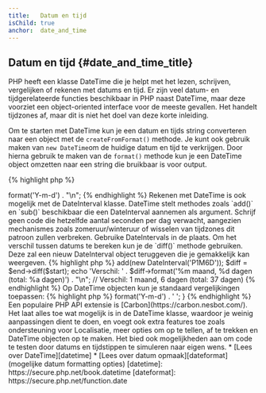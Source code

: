```yaml
---
title:   Datum en tijd
isChild: true
anchor:  date_and_time
---
```


## Datum en tijd {#date_and_time_title}

PHP heeft een klasse DateTime die je helpt met het lezen, schrijven, vergelijken of rekenen met datums en tijd.
Er zijn veel datum- en tijdgerelateerde functies beschikbaar in PHP naast DateTime, maar deze voorziet een object-oriented interface voor de meeste gevallen.
Het handelt tijdzones af, maar dit is niet het doel van deze korte inleiding.

Om te starten met DateTime kun je een datum en tijds string converteren naar een object met de `createFromFormat()` methode.
Je kunt ook gebruik maken van `new DateTime`om de huidige datum en tijd te verkrijgen. Door hierna gebruik te maken van de `format()` methode kun je een DateTime object omzetten naar een string die bruikbaar is voor output.

{% highlight php %}
<?php
$raw = '22. 11. 1968';
$start = DateTime::createFromFormat('d. m. Y', $raw);

echo 'Start datum: ' . $start->format('Y-m-d') . "\n";
{% endhighlight %}

Rekenen met DateTime is ook mogelijk met de DateInterval klasse. DateTime stelt methodes zoals `add()` en `sub()` beschikbaar die een DateInterval aannemen als argument.
Schrijf geen code die hetzelfde aantal seconden per dag verwacht, aangezien mechanismes zoals zomeruur/winteruur of wisselen van tijdzones dit patroon zullen verbreken.
Gebruike DateIntervals in de plaats.
Om het verschil tussen datums te bereken kun je de `diff()` methode gebruiken.
Deze zal een nieuw DateInterval object teruggeven die je gemakkelijk kan weergeven.

{% highlight php %}
<?php
// Creëer een kopie van $start en voeg een maand en 6 dagen toe
$end = clone $start;
$end->add(new DateInterval('P1M6D'));

$diff = $end->diff($start);
echo 'Verschil: ' . $diff->format('%m maand, %d dagen (total: %a dagen)') . "\n";
// Verschil: 1 maand, 6 dagen (total: 37 dagen)
{% endhighlight %}

Op DateTime objecten kun je standaard vergelijkingen toepassen:

{% highlight php %}
<?php
if ($start < $end) {
    echo "Start is voor het eind!\n";
}
{% endhighlight %}

Een laatste voorbeeld geef weer hoe je de DatePeriod klasse kan gebruiken. 
Deze wordt gebruikt om over terugkerende events te lopen/itereren.
DatePeriod neemt 2 verschillende DateTime objecten in, start en eind, en een interval waarvoor het alle events tussen beide zal teruggeven.

{% highlight php %}
<?php
// output all thursdays between $start and $end
$periodInterval = DateInterval::createFromDateString('first thursday');
$periodIterator = new DatePeriod($start, $periodInterval, $end, DatePeriod::EXCLUDE_START_DATE);
foreach ($periodIterator as $date) {
    // output each date in the period
    echo $date->format('Y-m-d') . ' ';
}
{% endhighlight %}

Een populaire PHP API extensie is [Carbon](https://carbon.nesbot.com/). Het laat alles toe wat mogelijk is in de DateTime klasse, waardoor je weinig aanpassingen dient te doen, en voegt ook extra features toe zoals ondersteuning voor Localisatie, meer opties om op te tellen, af te trekken en DateTime objecten op te maken. 
Het bied ook mogelijkheden aan om code te testen door datums en tijdstippen te simuleren naar eigen wens.

* [Lees over DateTime][datetime]
* [Lees over datum opmaak][dateformat] (mogelijke datum formatting opties)

[datetime]: https://secure.php.net/book.datetime
[dateformat]: https://secure.php.net/function.date
